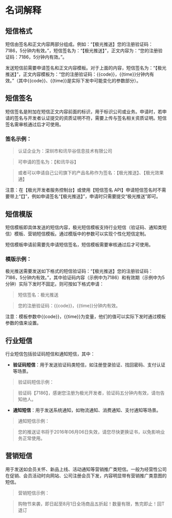 # 名词解释

## 短信格式

短信由签名和正文内容两部分组成。例如：“【极光推送】您的注册验证码：7186，5分钟内有效。”，短信签名为：“【极光推送】”，正文内容为：“您的注册验证码：7186，5分钟内有效。”。

发送短信前需要申请签名和正文内容模板。对于上面的内容，短信签名为：“【极光推送】”，正文内容模板为：“您的注册验证码：{{code}}，{{time}}分钟内有效。”（其中{{code}}、{{time}}是实际下发中可能变化的参数部分）。

## 短信签名

短信签名是附加在短信正文内容前面的标识，用于标识公司或业务。申请时，若申请的签名与开发者认证提交的资质证明不符，需要上传与签名相关资质证明。短信签名需审核通过后才可使用。

### 签名示例：

> 认证企业为：深圳市和讯华谷信息技术有限公司

> 可申请的签名为：【和讯华谷】

> 或者可以申请自己公司旗下的产品名称作为签名：【极光推送】、【极光效果通】

注意：在【极光开发者服务控制台】或使用【短信签名 API】申请短信签名时不需要带上“【】”，例如申请签名“【极光推送】”，申请时只需要提交“极光推送”即可。

## 短信模版

短信模板即具体发送的短信内容，极光短信模板支持行业短信（验证码、通知类短信）模板、营销短信模板。通过模版中的参数可以实现个性化短信定制。

短信模板申请前需要先申请短信签名，短信模板需要审核通过后才可使用。

### 模版示例：

极光推送需要发送如下格式的短信验证码：“【极光推送】您的注册验证码：7186，5分钟内有效。”，其中验证码内容（示例中为7186）和有效期（示例中为5分钟）实际下发时不固定。则可按如下格式申请：

> 短信签名：极光推送

> 您的注册验证码：{{code}}，{{time}}分钟内有效。

注意：模板参数中{{code}}，{{time}}为变量，他们的值可以实际下发时通过模板参数的值来设置。

## 行业短信

行业短信包括验证码短信和通知短信，其中：

* **验证码短信**：用于发送验证码类短信，如注册登录验证、找回密码、支付认证等场景。

> 验证码短信示例：

> 验证码【7186】，感谢您注册为极光开发者，验证码五分钟内有效，请勿告知他人。


* **通知短信**：用于发送系统通知，如物流通知、消费通知、支付通知等场景。

> 通知短信示例：

> 您的推送证书将于2016年06月06日失效，请您尽快更换证书，以免影响业务正常使用。

## 营销短信

用于发送如会员关怀、新品上线、活动通知等营销推广类短信。一般为经营性公司在促销、会员活动时向网站、公司注册会员下发，内容明显带有营销推广类意图的短信。

> 营销短信示例：

> 购物节来袭，即日起至8月1日全场商品五折起！数量有限，售完即止！回T退订